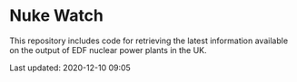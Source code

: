 # Nuke Watch

This repository includes code for retrieving the latest information available on the output of EDF nuclear power plants in the UK.

Last updated: 2020-12-10 09:05